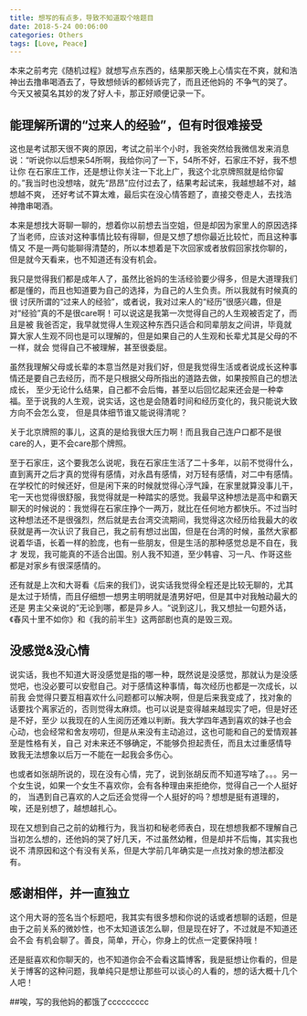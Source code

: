 ```yaml
---
title: 想写的有点多，导致不知道取个啥题目
date: 2018-5-24 00:06:00
categories: Others
tags: [Love, Peace]
---
```


本来之前考完《随机过程》就想写点东西的，结果那天晚上心情实在不爽，就和浩神出去撸串喝酒去了，导致想倾诉的都倾诉完了，而且还他妈的
不争气的哭了。今天又被莫名其妙的发了好人卡，那正好顺便记录一下。

<!--more-->

## 能理解所谓的“过来人的经验”，但有时很难接受

这也是考试那天很不爽的原因，考试之前半个小时，我爸突然给我微信发来消息说：“听说你以后想来54所啊，我给你问了一下，54所不好，石家庄不好，我不想让你
在石家庄工作，还是想让你关注一下北上广，我这个北京牌照就是给你留的。”我当时也没想啥，就先“昂昂”应付过去了，结果考起试来，我越想越不对，越想越不爽，
还好考试不算太难，最后实在没心情答题了，直接交卷走人，去找浩神撸串喝酒。

本来是想找大哥聊一聊的，想着你以前想去当空姐，但是却因为家里人的原因选择了当老师，应该对这种事情比较有得聊，但是又想了想你最近比较忙，而且这种事情又
不是一两句能聊得清楚的，所以本想着是下次回家或者放假回家找你聊的，但是就今天看来，也不知道还有没有机会。

我只是觉得我们都是成年人了，虽然比爸妈的生活经验要少得多，但是大道理我们都是懂的，而且也知道要为自己的选择，为自己的人生负责。所以我就有时候真的很
讨厌所谓的“过来人的经验”，或者说，我对过来人的“经历”很感兴趣，但是对“经验”真的不是很care啊！可以说这是我第一次觉得自己的人生观被否定了，而且是被
我爸否定，我早就觉得人生观这种东西只适合和同辈朋友之间讲，毕竟就算大家人生观不同也是可以理解的，但是如果自己的人生观和长辈尤其是父母的不一样，就会
觉得自己不被理解，甚至很委屈。

虽然我理解父母或长辈的本意当然是对我们好，但是我觉得生活或者说成长这种事情还是要自己去经历，而不是只根据父母所指出的道路去做，如果按照自己的想法成长，
至少无论什么结果，自己都不会后悔，甚至以后回忆起来还会是一种幸福。至于说我的人生观，说实话，这也是会随着时间和经历变化的，我只能说大致方向不会怎么变，
但是具体细节谁又能说得清呢？

关于北京牌照的事儿，这真的是给我很大压力啊！而且我自己连户口都不是很care的人，更不会care那个牌照。

至于石家庄，这个要我怎么说呢，我在石家庄生活了二十多年，以前不觉得什么，直到离开之后才真的觉得有感情，对永昌有感情，对万轻有感情，对二中有感情。
在学校忙的时候还好，但是闲下来的时候就觉得心浮气躁，在家里就算没事儿干，宅一天也觉得很舒服，我觉得就是一种踏实的感觉。我最早这种想法是高中和霸天
聊天的时候说的：我觉得在石家庄挣个一两万，就比在任何地方都快乐。不过当时这种想法还不是很强烈，然后就是去台湾交流期间，我觉得这次经历给我最大的收
获就是再一次认识了我自己，我之前有想过出国，但是在台湾的时候，虽然大家都说着华语，长着一样的脸庞，也有一些朋友，但是生活的那种感觉总是不自在，我才
发现，我可能真的不适合出国。别人我不知道，至少韩睿、习一凡、作哥这些都是对家乡有很深感情的。

还有就是上次和大哥看《后来的我们》，说实话我觉得全程还是比较无聊的，尤其是太过于矫情，而且仔细想一想男主明明就是渣男好吧，但是其中对我触动最大的还是
男主父亲说的”无论到哪，都是异乡人。“说到这儿，我又想扯一句题外话，《春风十里不如你》和《我的前半生》这两部剧也真的是毁三观。

## 没感觉&没心情

说实话，我也不知道大哥没感觉是指的哪一种，既然说是没感觉，那就认为是没感觉吧，也没必要可以安慰自己。对于感情这种事情，每次经历也都是一次成长，以前我
会觉得只要互相喜欢什么问题都可以解决啊，但是后来我变成了，找对象的话要找个离家近的，否则觉得太麻烦。也可以说是变得越来越现实了吧，但是好还是不好，至少
以我现在的人生阅历还难以判断。我大学四年遇到喜欢的妹子也会心动，也会经常和舍友唠叨，但是从来没有主动追过，这也可能和自己的爱情观甚至是性格有关，自己
对未来还不够确定，不能够负担起责任，而且太过重感情导致我无法想象以后万一不能在一起我会多伤心。

也或者如张胡所说的，现在没有心情，完了，说到张胡反而不知道写啥了。。。另一个女生说，如果一个女生不喜欢你，会有各种理由来拒绝你，觉得自己一个人挺好的，
当遇到自己喜欢的人之后还会觉得一个人挺好的吗？想想是挺有道理的，唉，还是别想了，越想越扎心。

现在又想到自己之前的幼稚行为，我当初和秘老师表白，现在想想我都不理解自己当初怎么想的，还他妈的哭了好几天，不过虽然幼稚，但是却并不后悔，其实我也说不
清原因和这个有没有关系，但是大学前几年确实是一点找对象的想法都没有。

## 感谢相伴，并一直独立

这个用大哥的签名当个标题吧，我其实有很多想和你说的话或者想聊的话题，但是由于之前关系的微妙性，也不太知道该怎么聊，但是现在好了，不过就是不知道还会不会
有机会聊了。善良，简单，开心，你身上的优点一定要保持哦！

还是挺喜欢和你聊天的，也不知道你会不会看这篇博客，我是挺想让你看的，但是关于博客的这种问题，我单纯只是想让那些可以谈心的人看的，想的话大概十几个人吧！

##唉，写的我他妈的都饿了ccccccccc
